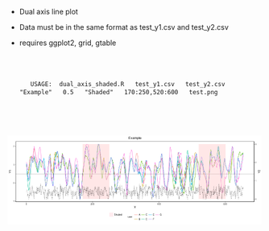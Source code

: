 
- Dual axis line plot 
- Data must be in the same format as test_y1.csv and test_y2.csv
- requires ggplot2, grid, gtable <br /> <br /> <br /> <br /> 

              
         
         USAGE:  dual_axis_shaded.R   test_y1.csv   test_y2.csv   "Example"   0.5   "Shaded"   170:250,520:600   test.png


<br /> <br /> <br />


![alt text](test.png)

